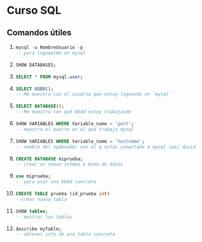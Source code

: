 # Curso SQL

## Comandos útiles

1. ```sql
   mysql -u NombreUsuario -p
   -- para loguearme en mysql
   ```
2. ```sql
   SHOW DATABASES;
   ```
3. ```sql
   SELECT * FROM mysql.user;
   ```
4. ```sql
   SELECT USER();
   -- Me muestra con el usuario que estoy logueado en `mysql`
   ```
5. ```sql
   SELECT DATABASE();
   -- Me muestra con qué bbdd estoy trabajando
   ```
6. ```sql
   SHOW VARIABLES WHERE Variable_name = 'port';
   -- muestra el puerto en el que trabaja mysql
   ```
7. ```sql
   SHOW VARIABLES WHERE Variable_name = 'hostname';
   -- nombre del opdenador con el q estás conectado a mysql (pej david-pc)
   ```
8. ```sql
   CREATE DATABASE miprueba;
   -- crear un nuevo schema o base de datos
   ```
9. ```sql
   use miprueba;
   -- para usar una bbdd concreta
   ```
10. ```sql
    CREATE TABLE prueba (id_prueba int)
    --crear nueva tabla
11. ```sql
    SHOW tables;
    -- mostrar las tablas
    ```
12. ```sql
    describe myTable;
    -- obtener info de una tabla concreta
    ```


